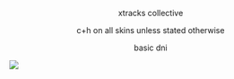 <p align="center">xtracks collective
<p align="center">c+h on all skins unless stated otherwise
<p align="center">basic dni

![](https://cdn.discordapp.com/attachments/1197304298489520290/1197304662781603840/image.png?ex=65bac7dc&is=65a852dc&hm=802741c80529ab6b98bfe9938265d64393db4171b413c039b0624f2af2d575b0&)
